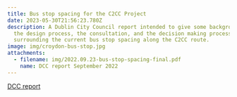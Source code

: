 ```yaml
---
title: Bus stop spacing for the C2CC Project
date: 2023-05-30T21:56:23.780Z
description: A Dublin City Council report intended to give some background to
  the design process, the consultation, and the decision making process
  surrounding the current bus stop spacing along the C2CC route.
image: img/croydon-bus-stop.jpg
attachments:
  - filename: img/2022.09.23-bus-stop-spacing-final.pdf
    name: DCC report September 2022
---
```

[DCC report](/img/2022.09.23-bus-stop-spacing-final.pdf)